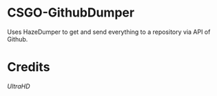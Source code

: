 # CSGO-GithubDumper
Uses HazeDumper to get and send everything to a repository via API of Github.

# Credits
_UltraHD_
